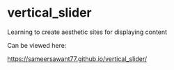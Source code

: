 # vertical_slider

Learning to create aesthetic sites for displaying content 

Can be viewed here:

https://sameersawant77.github.io/vertical_slider/
